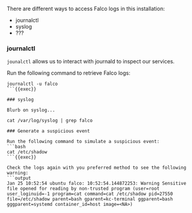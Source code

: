 There are different ways to access Falco logs in this installation:
- journalctl
- syslog
- ???

### journalctl

`jounalctl` allows us to interact with journald to inspect our services.

Run the following command to retrieve Falco logs:
```plain
journalctl -u falco
```{{exec}}

### syslog

Blurb on syslog...

cat /var/log/syslog | grep falco

### Generate a suspicious event

Run the following command to simulate a suspicious event:
```bash
cat /etc/shadow
```{{exec}}

Check the logs again with you preferred method to see the following warning:
```output
Jan 25 10:52:54 ubuntu falco: 10:52:54.144872253: Warning Sensitive file opened for reading by non-trusted program (user=root user_loginuid=-1 program=cat command=cat /etc/shadow pid=27550 file=/etc/shadow parent=bash gparent=kc-terminal ggparent=bash gggparent=systemd container_id=host image=<NA>)
```
